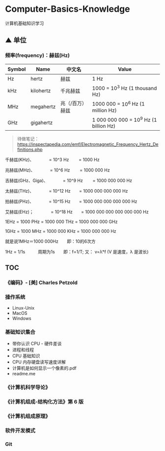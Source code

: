 # Computer-Basics-Knowledge
计算机基础知识学习





## ▲ 单位

### 频率(frequency)：赫兹(Hz)

| **Symbol** | **Name**  | 中文名          | **Value**                                  |
| ---------- | --------- | --------------- | ------------------------------------------ |
| Hz         | hertz     | 赫兹            | 1 Hz                                       |
| kHz        | kilohertz | 千兆赫兹        | 1000  =  $10^3$ Hz (1 thousand Hz)         |
| MHz        | megahertz | 兆（/百万）赫兹 | 1000 000  =  $10^6$ Hz (1 million Hz)      |
| GHz        | gigahertz |                 | 1 000 000 000  =  $10^9$ Hz (1 billion Hz) |

> 待做笔记：https://inspectapedia.com/emf/Electromagnetic_Frequency_Hertz_Definitions.php




千赫兹(KHz)、　　　　= 10^3 Hz 　　= 1000 Hz

兆赫兹(MHz)、　　　　= 10^6 Hz 　　= 1000 000 Hz

吉赫兹(GHz、Giga)、　　　　= 10^9 Hz 　　= 1000 000 000 Hz

太赫兹(THz)、　　　　= 10^12 Hz　　= 1000 000 000 000 Hz

拍赫兹(PHz)、　　　　= 10^15 Hz　　= 1000 000 000 000 000 Hz

艾赫兹(EHz)；　　　　= 10^18 Hz　　= 1000 000 000 000 000 000 Hz

1EHz = 1000 PHz = 1000 000 THz = 1000 000 000 GHz

1GHz = 1000 MHz = 1000 000 KHz = 1000 000 000 Hz

就是说1MHz＝1000 000Hz　　即：10的6次方

1Hz = 1/1s　　　周期为1s　　即：f=1/T; 又： v=λ*f  (V 是速度，λ 是波长)





## TOC

### 《编码》- [美] Charles Petzold


### 操作系统
- Linux-Unix
- MacOS
- Windows

### 基础知识集合
- 带你认识 CPU - 硬件差谈
- 进程和线程
- CPU 基础知识
- CPU 内存硬盘读写速度详解
- 计算机是如何显示一个像素的.pdf
- readme.me


### 《计算机科学导论》



### 《计算机组成-结构化方法》第 6 版



### 《计算机组成原理》



### 软件开发模式



### Git
